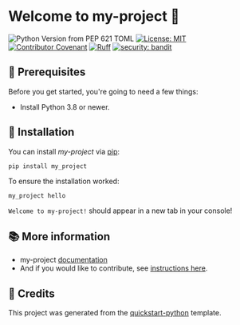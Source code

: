 # Welcome to my-project 👋


![Python Version from PEP 621 TOML](https://img.shields.io/python/required-version-toml?tomlFilePath=https%3A%2F%2Fraw.githubusercontent.com%2Fmitasse%2Fmy-project%2Fmain%2Fpyproject.toml)
[![License: MIT](https://img.shields.io/badge/License-MIT-yellow.svg)](LICENSE)
[![Contributor Covenant](https://img.shields.io/badge/Contributor%20Covenant-2.1-4baaaa.svg)](CODE_OF_CONDUCT.md)
[![Ruff](https://img.shields.io/endpoint?url=https://raw.githubusercontent.com/astral-sh/ruff/main/assets/badge/v2.json)](https://github.com/astral-sh/ruff)
[![security: bandit](https://img.shields.io/badge/security-bandit-yellow.svg)](https://github.com/PyCQA/bandit)



## 🔧 Prerequisites

Before you get started, you're going to need a few things:

- Install Python 3.8 or newer.

## 🚀 Installation

You can install _my-project_ via [pip]:

```commandline
pip install my_project
```

To ensure the installation worked:

```commandline
my_project hello
```

`Welcome to my-project!` should appear in a new tab in your console!

[pip]: https://pypi.org/project/pip/

## 📚 More information

- my-project [documentation](https://github.airbus.corp/pages//my-project/)
- And if you would like to contribute, see [instructions here].

[instructions here]: CONTRIBUTING.md

## 📌 Credits

This project was generated from the [quickstart-python] template.

[quickstart-python]: https://github.airbus.corp/Airbus/quickstart-python
